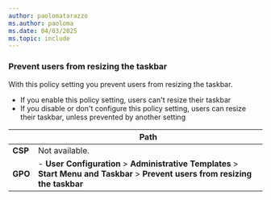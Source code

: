 ```yaml
---
author: paolomatarazzo
ms.author: paoloma
ms.date: 04/03/2025
ms.topic: include
---
```


### Prevent users from resizing the taskbar

With this policy setting you prevent users from resizing the taskbar.

- If you enable this policy setting, users can't resize their taskbar
- If you disable or don't configure this policy setting, users can resize their taskbar, unless prevented by another setting

|  | Path |
|--|--|
| **CSP** | Not available. |
| **GPO** | - **User Configuration** > **Administrative Templates** > **Start Menu and Taskbar** > **Prevent users from resizing the taskbar** |
